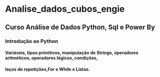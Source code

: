 # Analise_dados_cubos_engie

## Curso Análise de Dados Python, Sql e Power By

### Introdução ao Python

#### Variáveis, tipos primitivos, manipulação de Strings, operadores aritméticos, operadores lógicos, condições,

#### laços de repetições,For e While e Listas.
